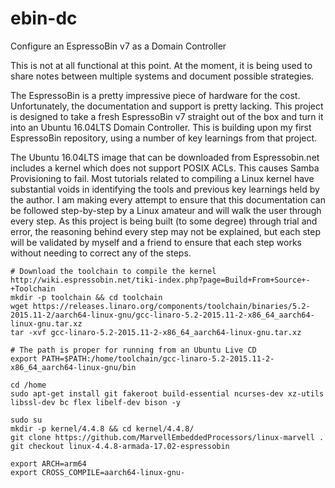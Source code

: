 # ebin-dc
Configure an EspressoBin v7 as a Domain Controller

This is not at all functional at this point.  At the moment, it is being used to share notes between multiple systems and document possible strategies.

The EspressoBin is a pretty impressive piece of hardware for the cost.  Unfortunately, the documentation and support is pretty lacking.  This project is designed to take a fresh EspressoBin v7 straight out of the box and turn it into an Ubuntu 16.04LTS Domain Controller.  This is building upon my first EspressoBin repository, using a number of key learnings from that project.

The Ubuntu 16.04LTS image that can be downloaded from Espressobin.net includes a kernel which does not support POSIX ACLs.  This causes Samba Provisioning to fail.  Most tutorials related to compiling a Linux kernel have substantial voids in identifying the tools and previous key learnings held by the author.  I am making every attempt to ensure that this documentation can be followed step-by-step by a Linux amateur and will walk the user through every step.  As this project is being built (to some degree) through trial and error, the reasoning behind every step may not be explained, but each step will be validated by myself and a friend to ensure that each step works without needing to correct any of the steps.

```
# Download the toolchain to compile the kernel
http://wiki.espressobin.net/tiki-index.php?page=Build+From+Source+-+Toolchain
mkdir -p toolchain && cd toolchain
wget https://releases.linaro.org/components/toolchain/binaries/5.2-2015.11-2/aarch64-linux-gnu/gcc-linaro-5.2-2015.11-2-x86_64_aarch64-linux-gnu.tar.xz
tar -xvf gcc-linaro-5.2-2015.11-2-x86_64_aarch64-linux-gnu.tar.xz

# The path is proper for running from an Ubuntu Live CD
export PATH=$PATH:/home/toolchain/gcc-linaro-5.2-2015.11-2-x86_64_aarch64-linux-gnu/bin

cd /home
sudo apt-get install git fakeroot build-essential ncurses-dev xz-utils libssl-dev bc flex libelf-dev bison -y

sudo su
mkdir -p kernel/4.4.8 && cd kernel/4.4.8/
git clone https://github.com/MarvellEmbeddedProcessors/linux-marvell .
git checkout linux-4.4.8-armada-17.02-espressobin

export ARCH=arm64
export CROSS_COMPILE=aarch64-linux-gnu-
```

